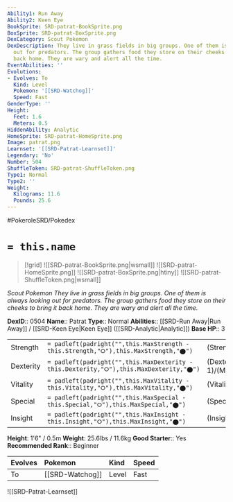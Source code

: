 ```yaml
---
Ability1: Run Away
Ability2: Keen Eye
BookSprite: SRD-patrat-BookSprite.png
BoxSprite: SRD-patrat-BoxSprite.png
DexCategory: Scout Pokemon
DexDescription: They live in grass fields in big groups. One of them is always looking
  out for predators. The group gathers food they store on their cheeks to bring it
  back home. They are wary and alert all the time.
EventAbilities: ''
Evolutions:
- Evolves: To
  Kind: Level
  Pokemon: '[[SRD-Watchog]]'
  Speed: Fast
GenderType: ''
Height:
  Feet: 1.6
  Meters: 0.5
HiddenAbility: Analytic
HomeSprite: SRD-patrat-HomeSprite.png
Image: patrat.png
Learnset: '[[SRD-Patrat-Learnset]]'
Legendary: 'No'
Number: 504
ShuffleToken: SRD-patrat-ShuffleToken.png
Type1: Normal
Type2: ''
Weight:
  Kilograms: 11.6
  Pounds: 25.6
---
```


#PokeroleSRD/Pokedex

# `= this.name`

> [!grid]
> ![[SRD-patrat-BookSprite.png|wsmall]]
> ![[SRD-patrat-HomeSprite.png]]
> ![[SRD-patrat-BoxSprite.png|htiny]]
> ![[SRD-patrat-ShuffleToken.png|wsmall]]


*Scout Pokemon*
*They live in grass fields in big groups. One of them is always looking out for predators. The group gathers food they store on their cheeks to bring it back home. They are wary and alert all the time.*

**DexID**:: 0504
**Name**:: Patrat
**Type**:: Normal
**Abilities**:: [[SRD-Run Away|Run Away]] / [[SRD-Keen Eye|Keen Eye]] ([[SRD-Analytic|Analytic]])
**Base HP**:: 3

|           |                                                                                        |                                          |
| --------- | -------------------------------------------------------------------------------------- | ---------------------------------------- |
| Strength  | `= padleft(padright("",this.MaxStrength - this.Strength,"⭘"),this.MaxStrength,"⬤")`    | (Strength::2)/(MaxStrength::4)   |
| Dexterity | `= padleft(padright("",this.MaxDexterity - this.Dexterity,"⭘"),this.MaxDexterity,"⬤")` | (Dexterity:: 1)/(MaxDexterity::3) |
| Vitality  | `= padleft(padright("",this.MaxVitality - this.Vitality,"⭘"),this.MaxVitality,"⬤")`    | (Vitality::1)/(MaxVitality::3)   |
| Special   | `= padleft(padright("",this.MaxSpecial - this.Special,"⭘"),this.MaxSpecial,"⬤")`       | (Special::1)/(MaxSpecial::3)     |
| Insight   | `= padleft(padright("",this.MaxInsight - this.Insight,"⭘"),this.MaxInsight,"⬤")`       | (Insight::1)/(MaxInsight::3)     |

**Height**: 1'6" / 0.5m
**Weight**: 25.6lbs / 11.6kg
**Good Starter**:: Yes
**Recommended Rank**:: Beginner

| Evolves   | Pokemon         | Kind   | Speed   |
|:----------|:----------------|:-------|:--------|
| To        | [[SRD-Watchog]] | Level  | Fast    |

![[SRD-Patrat-Learnset]]
